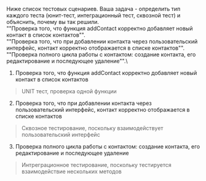 Ниже список тестовых сценариев. Ваша задача - определить тип каждого теста (юнит-тест, интеграционный тест, сквозной 
тест) и объяснить, почему вы так решили.\
""Проверка того, что функция addContact корректно добавляет новый контакт в список контактов"".\
""Проверка того, что при добавлении контакта через пользовательский интерфейс, контакт корректно отображается в списке
контактов"".\
""Проверка полного цикла работы с контактом: создание контакта, его редактирование и последующее удаление"".\

1. Проверка того, что функция addContact корректно добавляет новый контакт в список контактов
>UNIT тест, проверка одной функции
2. Проверка того, что при добавлении контакта через пользовательский интерфейс, контакт корректно отображается в списке
   контактов
>Сквозное тестирование, поскольку взаимодействует пользовательский интерфейс
3. Проверка полного цикла работы с контактом: создание контакта, его редактирование и последующее удаление
>Интреграционное тестирование, поскольку тестируется взаимодействие нескольких методов 